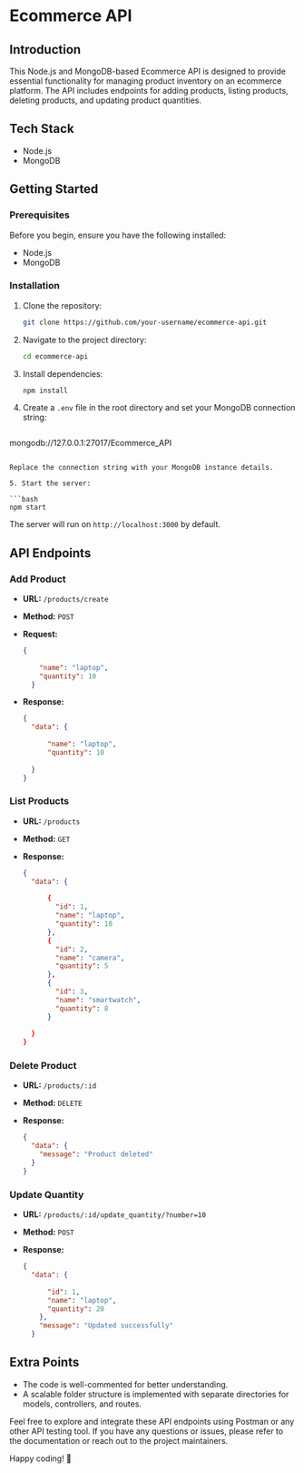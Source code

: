 
# Ecommerce API

## Introduction

This Node.js and MongoDB-based Ecommerce API is designed to provide essential functionality for managing product inventory on an ecommerce platform. The API includes endpoints for adding products, listing products, deleting products, and updating product quantities.

## Tech Stack

- Node.js
- MongoDB

## Getting Started

### Prerequisites

Before you begin, ensure you have the following installed:

- Node.js
- MongoDB

### Installation

1. Clone the repository:

   ```bash
   git clone https://github.com/your-username/ecommerce-api.git
   ```

2. Navigate to the project directory:

   ```bash
   cd ecommerce-api
   ```

3. Install dependencies:

   ```bash
   npm install
   ```

4. Create a `.env` file in the root directory and set your MongoDB connection string:

   ```env
  mongodb://127.0.0.1:27017/Ecommerce_API
   ```

   Replace the connection string with your MongoDB instance details.

5. Start the server:

   ```bash
   npm start
   ```

   The server will run on `http://localhost:3000` by default.

## API Endpoints

### Add Product

- **URL:** `/products/create`
- **Method:** `POST`
- **Request:**

  ```json
  {
    
      "name": "laptop",
      "quantity": 10
    }
  
  ```

- **Response:**

  ```json
  {
    "data": {
      
        "name": "laptop",
        "quantity": 10
      
    }
  }
  ```

### List Products

- **URL:** `/products`
- **Method:** `GET`
- **Response:**

  ```json
  {
    "data": {
    
        {
          "id": 1,
          "name": "laptop",
          "quantity": 10
        },
        {
          "id": 2,
          "name": "camera",
          "quantity": 5
        },
        {
          "id": 3,
          "name": "smartwatch",
          "quantity": 8
        }
      
    }
  }
  ```

### Delete Product

- **URL:** `/products/:id`
- **Method:** `DELETE`
- **Response:**

  ```json
  {
    "data": {
      "message": "Product deleted"
    }
  }
  ```

### Update Quantity

- **URL:** `/products/:id/update_quantity/?number=10`
- **Method:** `POST`
- **Response:**

  ```json
  {
    "data": {
      
        "id": 1,
        "name": "laptop",
        "quantity": 20
      },
      "message": "Updated successfully"
    }
  
  ```

## Extra Points

- The code is well-commented for better understanding.
- A scalable folder structure is implemented with separate directories for models, controllers, and routes.

Feel free to explore and integrate these API endpoints using Postman or any other API testing tool. If you have any questions or issues, please refer to the documentation or reach out to the project maintainers.

Happy coding! 🚀
